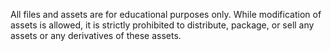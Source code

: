 All files and assets are for educational purposes only.
While modification of assets is allowed, it is strictly prohibited
  to distribute, package, or sell any assets or any derivatives of these assets.
